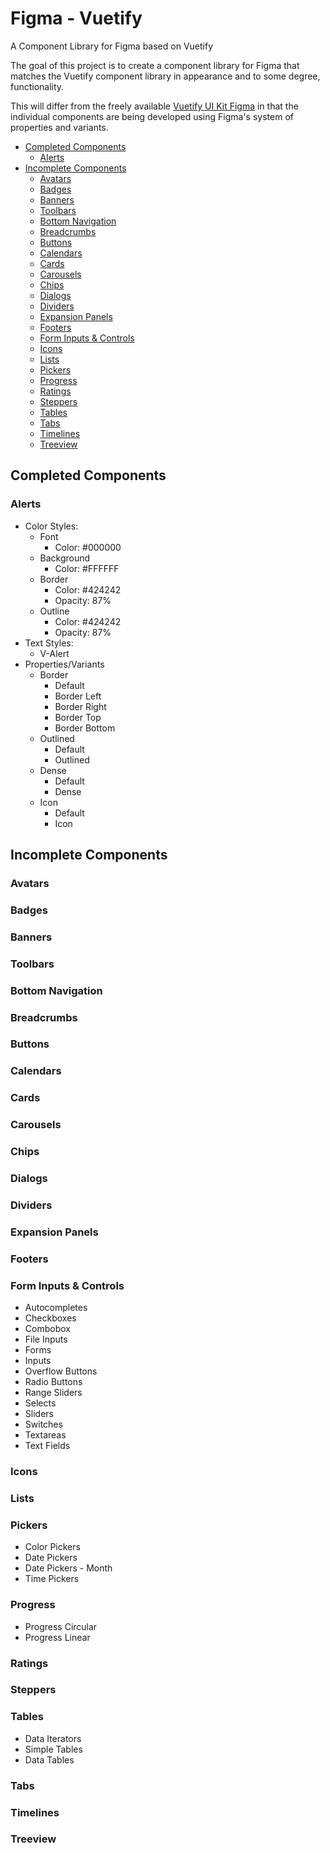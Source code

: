 <!-- omit in toc -->
# Figma - Vuetify
A Component Library for Figma based on Vuetify

The goal of this project is to create a component library for Figma that matches the Vuetify component library in appearance and to some degree, functionality.

This will differ from the freely available [Vuetify UI Kit Figma](https://store.vuetifyjs.com/products/vuetify-ui-kit-figma) in that the individual components are being developed using Figma's system of properties and variants.
- [Completed Components](#completed-components)
  - [Alerts](#alerts)
- [Incomplete Components](#incomplete-components)
  - [Avatars](#avatars)
  - [Badges](#badges)
  - [Banners](#banners)
  - [Toolbars](#toolbars)
  - [Bottom Navigation](#bottom-navigation)
  - [Breadcrumbs](#breadcrumbs)
  - [Buttons](#buttons)
  - [Calendars](#calendars)
  - [Cards](#cards)
  - [Carousels](#carousels)
  - [Chips](#chips)
  - [Dialogs](#dialogs)
  - [Dividers](#dividers)
  - [Expansion Panels](#expansion-panels)
  - [Footers](#footers)
  - [Form Inputs & Controls](#form-inputs--controls)
  - [Icons](#icons)
  - [Lists](#lists)
  - [Pickers](#pickers)
  - [Progress](#progress)
  - [Ratings](#ratings)
  - [Steppers](#steppers)
  - [Tables](#tables)
  - [Tabs](#tabs)
  - [Timelines](#timelines)
  - [Treeview](#treeview)
 ## Completed Components
### Alerts
  - Color Styles: 
     - Font
       - Color: #000000
     - Background
       - Color: #FFFFFF
     - Border
       - Color: #424242
       - Opacity: 87%
     - Outline
       - Color: #424242
       - Opacity: 87%
   - Text Styles: 
     - V-Alert
   - Properties/Variants
     - Border
       - Default
       - Border Left
       - Border Right
       - Border Top
       - Border Bottom
     - Outlined
       - Default
       - Outlined
     - Dense
       - Default
       - Dense
     - Icon
       - Default
       - Icon

## Incomplete Components
###  Avatars
###  Badges
###  Banners
###  Toolbars
###  Bottom Navigation
###  Breadcrumbs
###  Buttons
###  Calendars
###  Cards
###  Carousels
###  Chips
###  Dialogs
###  Dividers
###  Expansion Panels
###  Footers
###  Form Inputs & Controls
-  Autocompletes
-  Checkboxes
-  Combobox
-  File Inputs
-  Forms
-  Inputs
-  Overflow Buttons
-  Radio Buttons
-  Range Sliders
-  Selects
-  Sliders
-  Switches
-  Textareas
-  Text Fields
###  Icons
###  Lists
###  Pickers
   -  Color Pickers
   -  Date Pickers
   -  Date Pickers - Month
   -  Time Pickers
###  Progress
   -  Progress Circular
   -  Progress Linear
###  Ratings
###  Steppers
###  Tables
   -  Data Iterators
   -  Simple Tables
   -  Data Tables
###  Tabs
###  Timelines
###  Treeview